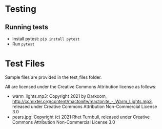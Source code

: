 # Testing

## Running tests

- Install pytest: `pip install pytest`
- Run `pytest`

# Test Files

Sample files are provided in the test_files folder.

All are licensed under the Creative Commons Attribution license as follows:

- warm_lights.mp3:  Copyright 2021 by Darkoom, http://ccmixter.org/content/mactonite/mactonite_-_Warm_Lights.mp3, released under Creative Commons Attribution Non-Commercial License 3.0
- pears.jpg: Copyright (c) 2021 Rhet Turnbull, released under Creative Commons Attribution Non-Commercial License 3.0